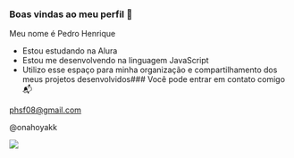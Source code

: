 ### Boas vindas ao meu perfil 💙

Meu nome é Pedro Henrique 

- Estou estudando na Alura
- Estou me desenvolvendo na linguagem JavaScript
- Utilizo esse espaço para minha organização e compartilhamento dos meus projetos desenvolvidos### Você pode entrar em contato comigo 📬

phsf08@gmail.com

@onahoyakk

![](https://media.tenor.com/Jlt4lQU4M8kAAAAM/rock-the-rock.gif)
